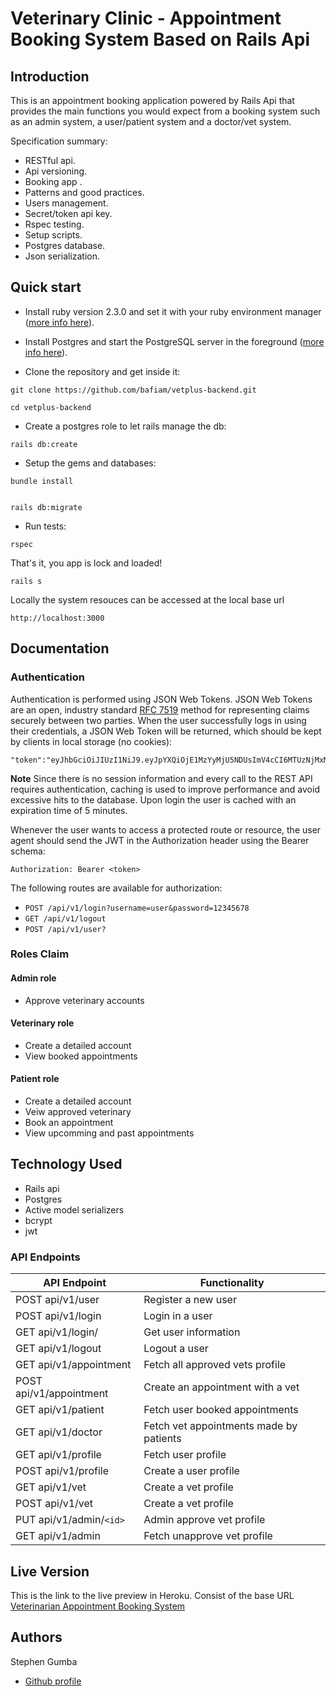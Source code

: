 # Veterinary Clinic - Appointment Booking System Based on Rails Api

## Introduction

This is an appointment booking application powered by Rails Api that provides the main functions you would expect from a booking system such as an admin system, a user/patient system and a doctor/vet system.

Specification summary:

- RESTful api.
- Api versioning.
- Booking app .
- Patterns and good practices.
- Users management.
- Secret/token api key.
- Rspec testing.
- Setup scripts.
- Postgres database.
- Json serialization.

## Quick start

- Install ruby version 2.3.0 and set it with your ruby environment manager
  ([more info here](https://www.ruby-lang.org/en/documentation/installation/)).

- Install Postgres and start the PostgreSQL server in the foreground
  ([more info here](https://wiki.postgresql.org/wiki/Detailed_installation_guides)).

- Clone the repository and get inside it:

```
git clone https://github.com/bafiam/vetplus-backend.git

cd vetplus-backend
```

- Create a postgres role to let rails manage the db:

```
rails db:create
```

- Setup the gems and databases:

```
bundle install
```

```

rails db:migrate
```

- Run tests:

```
rspec
```

That's it, you app is lock and loaded!

```
rails s
```

Locally the system resouces can be accessed at the local base url

```
http://localhost:3000
```

## Documentation

### Authentication

Authentication is performed using JSON Web Tokens. JSON Web Tokens are an open, industry standard [RFC 7519](https://tools.ietf.org/html/rfc7519) method for representing claims securely between two parties. When the user successfully logs in using their credentials, a JSON Web Token will be returned, which should be kept by clients in
local storage (no cookies):

```
"token":"eyJhbGciOiJIUzI1NiJ9.eyJpYXQiOjE1MzYyMjU5NDUsImV4cCI6MTUzNjMxMjM0NSwic3ViIjoiMzdjMDY2ZjgtNDhjMS00NDZjLTk4OGQtYzQ0ZDQ4MDJiNzZmIiwicm9sZXMiOlsiYWRtaW4iXX0.UwqjX27pGJHJoGjCMkLhBnwoszb9d590upnkRFM0LaA"}
```

**Note** Since there is no session information and every call to the REST API requires authentication, caching is used to improve performance and avoid
excessive hits to the database. Upon login the user is cached with an expiration time of 5 minutes.

Whenever the user wants to access a protected route or resource, the user agent should send the JWT in the Authorization header using the Bearer schema:

`Authorization: Bearer <token>`

The following routes are available for authorization:

- `POST /api/v1/login?username=user&password=12345678`
- `GET /api/v1/logout`
- `POST /api/v1/user?`

### Roles Claim

#### Admin role

- Approve veterinary accounts

#### Veterinary role

- Create a detailed account
- View booked appointments

#### Patient role

- Create a detailed account
- Veiw approved veterinary
- Book an appointment
- View upcomming and past appointments

## Technology Used

- Rails api
- Postgres
- Active model serializers
- bcrypt
- jwt

### API Endpoints

| API Endpoint            | Functionality                           |
| ----------------------- | --------------------------------------- |
| POST api/v1/user        | Register a new user                     |
| POST api/v1/login       | Login in a user                         |
| GET api/v1/login/       | Get user information                    |
| GET api/v1/logout       | Logout a user                           |
| GET api/v1/appointment  | Fetch all approved vets profile         |
| POST api/v1/appointment | Create an appointment with a vet        |
| GET api/v1/patient      | Fetch user booked appointments          |
| GET api/v1/doctor       | Fetch vet appointments made by patients |
| GET api/v1/profile      | Fetch user profile                      |
| POST api/v1/profile     | Create a user profile                   |
| GET api/v1/vet          | Create a vet profile                    |
| POST api/v1/vet         | Create a vet profile                    |
| PUT api/v1/admin/`<id>` | Admin approve vet profile               |
| GET api/v1/admin        | Fetch unapprove vet profile             |

## Live Version

This is the link to the live preview in Heroku. Consist of the base URL<br>
[Veterinarian Appointment Booking System](https://mighty-badlands-24775.herokuapp.com)<br>

<!-- CONTACT -->

## Authors

Stephen Gumba

- [Github profile](https://github.com/bafiam)
